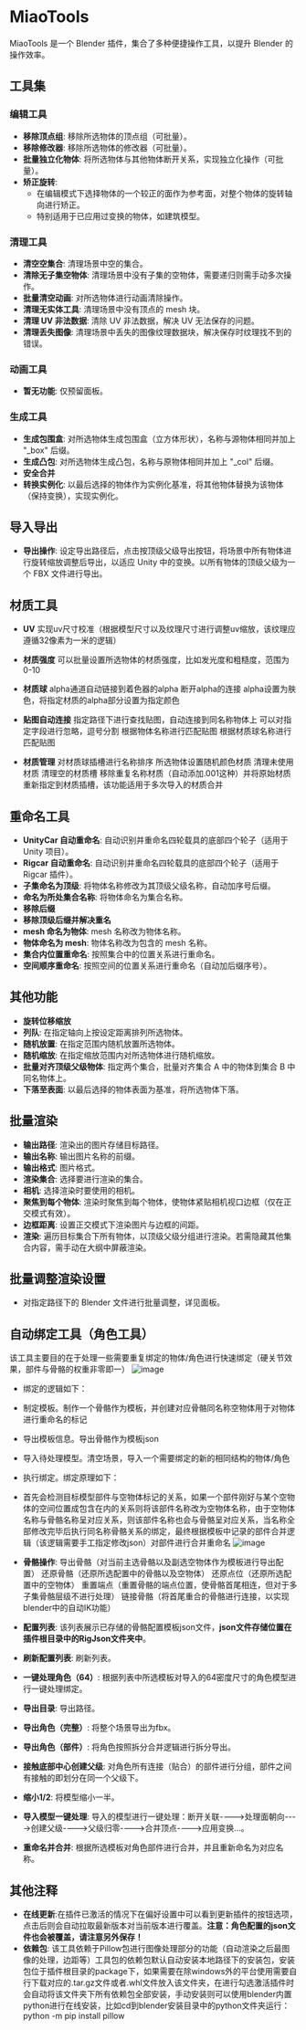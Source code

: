 # MiaoTools

MiaoTools 是一个 Blender 插件，集合了多种便捷操作工具，以提升 Blender 的操作效率。

## 工具集

### 编辑工具

- **移除顶点组**: 移除所选物体的顶点组（可批量）。
- **移除修改器**: 移除所选物体的修改器（可批量）。
- **批量独立化物体**: 将所选物体与其他物体断开关系，实现独立化操作（可批量）。
- **矫正旋转**: 
  - 在编辑模式下选择物体的一个较正的面作为参考面，对整个物体的旋转轴向进行矫正。
  - 特别适用于已应用过变换的物体，如建筑模型。

### 清理工具

- **清空空集合**: 清理场景中空的集合。
- **清除无子集空物体**: 清理场景中没有子集的空物体，需要递归则需手动多次操作。
- **批量清空动画**: 对所选物体进行动画清除操作。
- **清理无实体工具**: 清理场景中没有顶点的 mesh 块。
- **清理 UV 非法数据**: 清除 UV 非法数据，解决 UV 无法保存的问题。
- **清理丢失图像**: 清理场景中丢失的图像纹理数据块，解决保存时纹理找不到的错误。

### 动画工具

- **暂无功能**: 仅预留面板。

### 生成工具

- **生成包围盒**: 对所选物体生成包围盒（立方体形状），名称与源物体相同并加上 "_box" 后缀。
- **生成凸包**: 对所选物体生成凸包，名称与原物体相同并加上 "_col" 后缀。
- **安全合并**
- **转换实例化**: 以最后选择的物体作为实例化基准，将其他物体替换为该物体（保持变换），实现实例化。

## 导入导出

- **导出操作**: 设定导出路径后，点击按顶级父级导出按钮，将场景中所有物体进行旋转缩放调整后导出，以适应 Unity 中的变换。以所有物体的顶级父级为一个 FBX 文件进行导出。
## 材质工具
- **UV**
实现uv尺寸校准（根据模型尺寸以及纹理尺寸进行调整uv缩放，该纹理应遵循32像素为一米的逻辑）
- **材质强度**
可以批量设置所选物体的材质强度，比如发光度和粗糙度，范围为0-10
- **材质球**
alpha通道自动链接到着色器的alpha
断开alpha的连接
alpha设置为肤色，将指定材质的alpha部分设置为指定颜色
- **贴图自动连接**
指定路径下进行查找贴图，自动连接到同名称物体上
可以对指定字段进行忽略，逗号分割
根据物体名称进行匹配贴图
根据材质球名称进行匹配贴图


- **材质管理**
对材质球插槽进行名称排序
所选物体设置随机颜色材质
清理未使用材质
清理空的材质槽
移除重复名称材质（自动添加.001这种）并将原始材质重新指定到材质插槽，该功能适用于多次导入的材质合并


## 重命名工具

- **UnityCar 自动重命名**: 自动识别并重命名四轮载具的底部四个轮子（适用于 Unity 项目）。
- **Rigcar 自动重命名**: 自动识别并重命名四轮载具的底部四个轮子（适用于 Rigcar 插件）。
- **子集命名为顶级**: 将物体名称修改为其顶级父级名称，自动加序号后缀。
- **命名为所处集合名称**: 将物体命名为集合名称。
- **移除后缀**
- **移除顶级后缀并解决重名**
- **mesh 命名为物体**: mesh 名称改为物体名称。
- **物体命名为 mesh**: 物体名称改为包含的 mesh 名称。
- **集合内位置重命名**: 按照集合中的位置关系进行重命名。
- **空间顺序重命名**: 按照空间的位置关系进行重命名（自动加后缀序号）。

## 其他功能

- **旋转位移缩放**
- **列队**: 在指定轴向上按设定距离排列所选物体。
- **随机放置**: 在指定范围内随机放置所选物体。
- **随机缩放**: 在指定缩放范围内对所选物体进行随机缩放。
- **批量对齐顶级父级物体**: 指定两个集合，批量对齐集合 A 中的物体到集合 B 中同名物体上。
- **下落至表面**: 以最后选择的物体表面为基准，将所选物体下落。

## 批量渲染

- **输出路径**: 渲染出的图片存储目标路径。
- **输出名称**: 输出图片名称的前缀。
- **输出格式**: 图片格式。
- **渲染集合**: 选择要进行渲染的集合。
- **相机**: 选择渲染时要使用的相机。
- **聚焦到每个物体**: 渲染时聚焦到每个物体，使物体紧贴相机视口边框（仅在正交模式有效）。
- **边框距离**: 设置正交模式下渲染图片与边框的间距。
- **渲染**: 遍历目标集合下所有物体，以顶级父级分组进行渲染。若需隐藏其他集合内容，需手动在大纲中屏蔽渲染。



## 批量调整渲染设置

- 对指定路径下的 Blender 文件进行批量调整，详见面板。

## 自动绑定工具（角色工具）
该工具主要目的在于处理一些需要重复绑定的物体/角色进行快速绑定（硬关节效果，部件与骨骼的权重非零即一）
![image](https://github.com/user-attachments/assets/2417383b-a1a7-4df3-90cc-2375f790a7a8)

- 绑定的逻辑如下：
- 制定模板。制作一个骨骼作为模板，并创建对应骨骼同名称空物体用于对物体进行重命名的标记
- 导出模板信息。导出骨骼作为模板json
- 导入待处理模型。清空场景，导入一个需要绑定的新的相同结构的物体/角色
- 执行绑定。绑定原理如下：
- 首先会检测目标模型部件与空物体标记的关系，如果一个部件刚好与某个空物体的空间位置成包含在内的关系则将该部件名称改为空物体名称，由于空物体名称与骨骼名称呈对应关系，则该部件名称也会与骨骼呈对应关系，当名称全部修改完毕后执行同名称骨骼关系的绑定，最终根据模板中记录的部件合并逻辑（该逻辑需要手工指定修改json）对部件进行合并重命名
![image](https://github.com/user-attachments/assets/0f843138-6d72-44b8-87a6-ef3d0b42e4db)



- **骨骼操作**:
导出骨骼（对当前主选骨骼以及副选空物体作为模板进行导出配置）
还原骨骼（还原所选配置中的骨骼以及空物体）
还原点位（还原所选配置中的空物体）
重置端点（重置骨骼的端点位置，使骨骼首尾相连，但对于多子集骨骼层级不进行处理）
链接骨骼（将首尾重合的骨骼进行连接，以实现blender中的自动IK功能）
- **配置列表**: 该列表展示已存储的骨骼配置模板json文件，**json文件存储位置在插件根目录中的RigJson文件夹中**。
- **刷新配置列表**: 刷新列表。
- **一键处理角色（64）**: 根据列表中所选模板对导入的64密度尺寸的角色模型进行一键处理绑定。
- **导出目录**: 导出路径。
- **导出角色（完整）**: 将整个场景导出为fbx。
- **导出角色（部件）**: 将角色按照拆分合并逻辑进行拆分导出。
- **接触底部中心创建父级**: 对角色所有连接（贴合）的部件进行分组，部件之间有接触的即划分在同一个父级下。
- **缩小1/2**: 将模型缩小一半。
- **导入模型一键处理**: 导入的模型进行一键处理：断开关联---->处理面朝向---->创建父级---->父级归零---->合并顶点---->应用变换...。
- **重命名并合并**: 根据所选模板对角色部件进行合并，并且重新命名为对应名称。



## 其他注释

- **在线更新**:在插件已激活的情况下在偏好设置中可以看到更新插件的按钮选项，点击后则会自动拉取最新版本对当前版本进行覆盖。**注意：角色配置的json文件也会被覆盖，请注意另外保存！** 
- **依赖包**: 该工具依赖于Pillow包进行图像处理部分的功能（自动渲染之后最图像的处理，边距等）工具包的依赖包默认自动安装本地路径下的安装包，安装包位于插件根目录的package下，如果需要在除windows外的平台使用需要自行下载对应的.tar.gz文件或者.whl文件放入该文件夹，在进行勾选激活插件时会自动将该文件夹下所有依赖包全部安装，手动安装则可以使用blender内置python进行在线安装，比如cd到blender安装目录中的python文件夹运行：python -m pip install pillow



